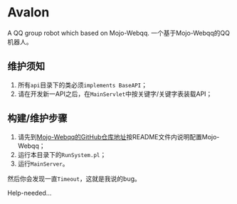 # Avalon
A QQ group robot which based on Mojo-Webqq.
一个基于Mojo-Webqq的QQ机器人。

## 维护须知

1. 所有```api```目录下的类必须```implements BaseAPI```；
2. 请在开发新一API之后，在```MainServlet```中按关键字/关键字表装载API；

## 构建/维护步骤

1. 请先到[Mojo-Webqq的GitHub仓库地址](https://github.com/sjdy521/Mojo-Webqq)按README文件内说明配置Mojo-Webqq；
2. 运行本目录下的```RunSystem.pl```；
3. 运行```MainServer```。

然后你会发现一直``Timeout``，这就是我说的bug。

Help-needed...